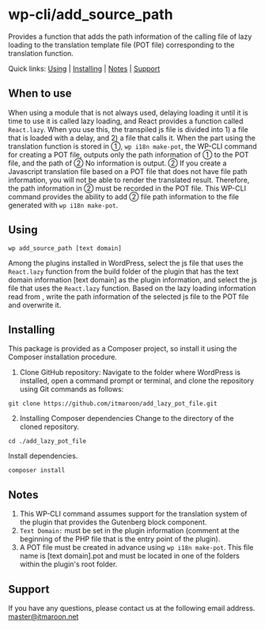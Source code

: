 wp-cli/add_source_path
======================

Provides a function that adds the path information of the calling file of lazy loading to the translation template file (POT file) corresponding to the translation function.



Quick links: [Using](#using) | [Installing](#installing) | [Notes](#notes) | [Support](#support)

## When to use
When using a module that is not always used, delaying loading it until it is time to use it is called lazy loading, and React provides a function called `React.lazy`.
When you use this, the transpiled js file is divided into 1) a file that is loaded with a delay, and 2) a file that calls it. When the part using the translation function is stored in ①, `wp i18n make-pot`, the WP-CLI command for creating a POT file, outputs only the path information of ① to the POT file, and the path of ② No information is output.
② If you create a Javascript translation file based on a POT file that does not have file path information, you will not be able to render the translated result. Therefore, the path information in ② must be recorded in the POT file.
This WP-CLI command provides the ability to add ② file path information to the file generated with `wp i18n make-pot`.

## Using
~~~
wp add_source_path [text domain]
~~~

Among the plugins installed in WordPress, select the js file that uses the `React.lazy` function from the build folder of the plugin that has the text domain information [text domain] as the plugin information, and select the js file that uses the `React.lazy` function. Based on the lazy loading information read from , write the path information of the selected js file to the POT file and overwrite it.

## Installing
This package is provided as a Composer project, so install it using the Composer installation procedure.

1. Clone GitHub repository:
Navigate to the folder where WordPress is installed, open a command prompt or terminal, and clone the repository using Git commands as follows:
```
git clone https://github.com/itmaroon/add_lazy_pot_file.git
```

2. Installing Composer dependencies
Change to the directory of the cloned repository.
```
cd ./add_lazy_pot_file
```
Install dependencies.
```
composer install
```

## Notes
1. This WP-CLI command assumes support for the translation system of the plugin that provides the Gutenberg block component.
2. `Text Domain:` must be set in the plugin information (comment at the beginning of the PHP file that is the entry point of the plugin).
3. A POT file must be created in advance using `wp i18n make-pot`. This file name is [text domain].pot and must be located in one of the folders within the plugin's root folder.

## Support
If you have any questions, please contact us at the following email address.
master@itmaroon.net
